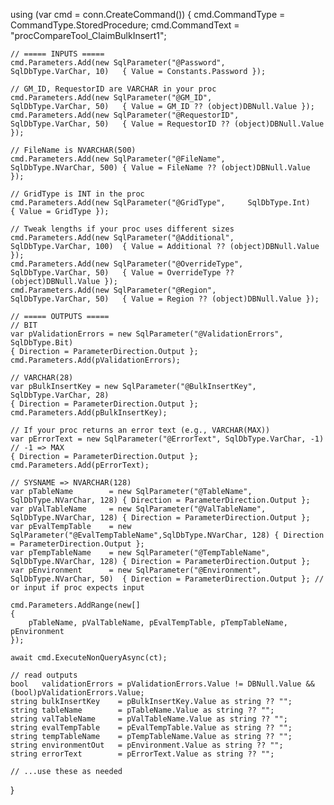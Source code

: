 using (var cmd = conn.CreateCommand())
{
    cmd.CommandType = CommandType.StoredProcedure;
    cmd.CommandText = "procCompareTool_ClaimBulkInsert1";

    // ===== INPUTS =====
    cmd.Parameters.Add(new SqlParameter("@Password",     SqlDbType.VarChar, 10)   { Value = Constants.Password });

    // GM_ID, RequestorID are VARCHAR in your proc
    cmd.Parameters.Add(new SqlParameter("@GM_ID",        SqlDbType.VarChar, 50)   { Value = GM_ID ?? (object)DBNull.Value });
    cmd.Parameters.Add(new SqlParameter("@RequestorID",  SqlDbType.VarChar, 50)   { Value = RequestorID ?? (object)DBNull.Value });

    // FileName is NVARCHAR(500)
    cmd.Parameters.Add(new SqlParameter("@FileName",     SqlDbType.NVarChar, 500) { Value = FileName ?? (object)DBNull.Value });

    // GridType is INT in the proc
    cmd.Parameters.Add(new SqlParameter("@GridType",     SqlDbType.Int)           { Value = GridType });

    // Tweak lengths if your proc uses different sizes
    cmd.Parameters.Add(new SqlParameter("@Additional",   SqlDbType.VarChar, 100)  { Value = Additional ?? (object)DBNull.Value });
    cmd.Parameters.Add(new SqlParameter("@OverrideType", SqlDbType.VarChar, 50)   { Value = OverrideType ?? (object)DBNull.Value });
    cmd.Parameters.Add(new SqlParameter("@Region",       SqlDbType.VarChar, 50)   { Value = Region ?? (object)DBNull.Value });

    // ===== OUTPUTS =====
    // BIT
    var pValidationErrors = new SqlParameter("@ValidationErrors", SqlDbType.Bit)
    { Direction = ParameterDirection.Output };
    cmd.Parameters.Add(pValidationErrors);

    // VARCHAR(28)
    var pBulkInsertKey = new SqlParameter("@BulkInsertKey", SqlDbType.VarChar, 28)
    { Direction = ParameterDirection.Output };
    cmd.Parameters.Add(pBulkInsertKey);

    // If your proc returns an error text (e.g., VARCHAR(MAX))
    var pErrorText = new SqlParameter("@ErrorText", SqlDbType.VarChar, -1) // -1 => MAX
    { Direction = ParameterDirection.Output };
    cmd.Parameters.Add(pErrorText);

    // SYSNAME => NVARCHAR(128)
    var pTableName        = new SqlParameter("@TableName",        SqlDbType.NVarChar, 128) { Direction = ParameterDirection.Output };
    var pValTableName     = new SqlParameter("@ValTableName",     SqlDbType.NVarChar, 128) { Direction = ParameterDirection.Output };
    var pEvalTempTable    = new SqlParameter("@EvalTempTableName",SqlDbType.NVarChar, 128) { Direction = ParameterDirection.Output };
    var pTempTableName    = new SqlParameter("@TempTableName",    SqlDbType.NVarChar, 128) { Direction = ParameterDirection.Output };
    var pEnvironment      = new SqlParameter("@Environment",      SqlDbType.NVarChar, 50)  { Direction = ParameterDirection.Output }; // or input if proc expects input

    cmd.Parameters.AddRange(new[]
    {
        pTableName, pValTableName, pEvalTempTable, pTempTableName, pEnvironment
    });

    await cmd.ExecuteNonQueryAsync(ct);

    // read outputs
    bool   validationErrors = pValidationErrors.Value != DBNull.Value && (bool)pValidationErrors.Value;
    string bulkInsertKey    = pBulkInsertKey.Value as string ?? "";
    string tableName        = pTableName.Value as string ?? "";
    string valTableName     = pValTableName.Value as string ?? "";
    string evalTempTable    = pEvalTempTable.Value as string ?? "";
    string tempTableName    = pTempTableName.Value as string ?? "";
    string environmentOut   = pEnvironment.Value as string ?? "";
    string errorText        = pErrorText.Value as string ?? "";

    // ...use these as needed
}
